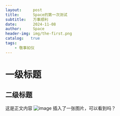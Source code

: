 ```yaml
---
layout:     post
title:      Space的第一次测试
subtitle:   万事顺利
date:       2024-11-08
author:     Space
header-img: img/the-first.png
catalog:   true
tags:
    - 敬事如仪
---
```



# 一级标题
## 二级标题
这是正文内容
![image](https://github.com/user-attachments/assets/c7bb097e-3fd3-49ca-8d17-dc2664d45610)
插入了一张图片，可以看到吗？
